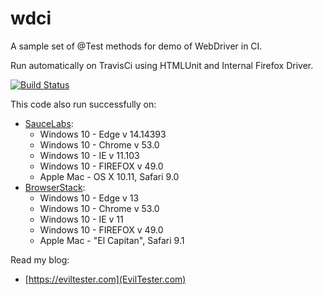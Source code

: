 # wdci

A sample set of @Test methods for demo of WebDriver in CI.

Run automatically on TravisCi using HTMLUnit and Internal Firefox Driver.

[![Build Status](https://travis-ci.org/eviltester/wdcibasic.svg?branch=master)](https://travis-ci.org/eviltester/wdcibasic)

This code also run successfully on:

* [SauceLabs](https://saucelabs.com):
    * Windows 10 - Edge v 14.14393
    * Windows 10 - Chrome v 53.0
    * Windows 10 - IE v 11.103
    * Windows 10 - FIREFOX v 49.0
    * Apple Mac - OS X 10.11, Safari 9.0
* [BrowserStack](https://www.browserstack.com):
    * Windows 10 - Edge v 13
    * Windows 10 - Chrome v 53.0
    * Windows 10 - IE v 11
    * Windows 10 - FIREFOX v 49.0
    * Apple Mac - "El Capitan", Safari 9.1

Read my blog:

* [https://eviltester.com](EvilTester.com)





